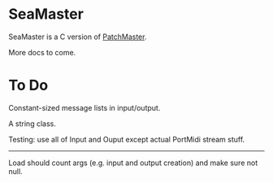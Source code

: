 # SeaMaster

SeaMaster is a C version of [PatchMaster](https://patchmaster.org/).

More docs to come.

# To Do

Constant-sized message lists in input/output.

A string class.

Testing: use all of Input and Ouput except actual PortMidi stream stuff.

----

Load should count args (e.g. input and output creation) and make sure not
null.
